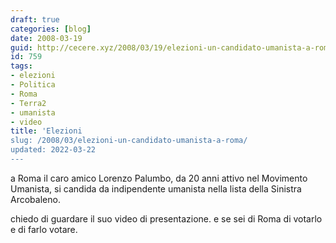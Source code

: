 ```yaml
---
draft: true
categories: [blog]
date: 2008-03-19
guid: http://cecere.xyz/2008/03/19/elezioni-un-candidato-umanista-a-roma/
id: 759
tags:
- elezioni
- Politica
- Roma
- Terra2
- umanista
- video
title: 'Elezioni
slug: /2008/03/elezioni-un-candidato-umanista-a-roma/
updated: 2022-03-22
---
```


a Roma il caro amico Lorenzo Palumbo, da 20 anni attivo nel Movimento Umanista, si candida da indipendente umanista nella lista della Sinistra Arcobaleno.

chiedo di guardare il suo video di presentazione. e se sei di Roma di votarlo e di farlo votare.